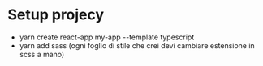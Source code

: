 # Setup projecy
- yarn create react-app my-app --template typescript
- yarn add sass (ogni foglio di stile che crei devi cambiare estensione in scss a mano)